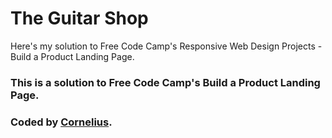# The Guitar Shop

Here's my solution to Free Code Camp's Responsive Web Design Projects - Build a Product Landing Page.

### This is a solution to Free Code Camp's Build a Product Landing Page.

### Coded by [Cornelius](https://www.freecodecamp.com/corneal64).
